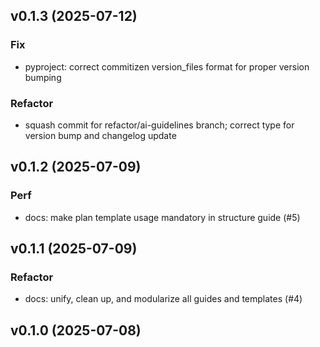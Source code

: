 ## v0.1.3 (2025-07-12)

### Fix

- pyproject: correct commitizen version_files format for proper version bumping

### Refactor

- squash commit for refactor/ai-guidelines branch; correct type for version bump and changelog update

## v0.1.2 (2025-07-09)

### Perf

- docs: make plan template usage mandatory in structure guide (#5)

## v0.1.1 (2025-07-09)

### Refactor

- docs: unify, clean up, and modularize all guides and templates (#4)

## v0.1.0 (2025-07-08)
